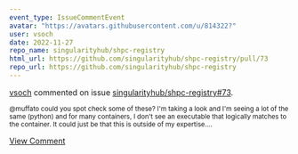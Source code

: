 ```yaml
---
event_type: IssueCommentEvent
avatar: "https://avatars.githubusercontent.com/u/814322?"
user: vsoch
date: 2022-11-27
repo_name: singularityhub/shpc-registry
html_url: https://github.com/singularityhub/shpc-registry/pull/73
repo_url: https://github.com/singularityhub/shpc-registry
---
```


<a href='https://github.com/vsoch' target='_blank'>vsoch</a> commented on issue <a href='https://github.com/singularityhub/shpc-registry/pull/73' target='_blank'>singularityhub/shpc-registry#73</a>.

<small>@muffato could you spot check some of these? I'm taking a look and I'm seeing a lot of the same (python) and for many containers, I don't see an executable that logically matches to the container. It could just be that this is outside of my expertise....</small>

<a href='https://github.com/singularityhub/shpc-registry/pull/73' target='_blank'>View Comment</a>